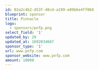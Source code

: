 ```yaml
---
id: 02a2c4b2-d53f-48cd-a199-e89b6e4ff068
blueprint: sponsor
title: Pinnacle
logo:
  - sponsors/pnfp.png
select_field: '1'
updated_by: 29
updated_at: 1692034667
sponsor_type: '1'
url: www.pnfp.com
sponsor_website: www.pnfp.com
amount: 10000
---
```

